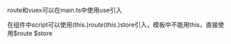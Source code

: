 route和vuex可以在main.ts中使用use引入

在组件中script可以使用(this.)$route (this.)$store引入，模板中不能用this，直接使用$route $store

